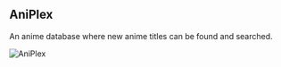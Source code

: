 ## AniPlex

An anime database where new anime titles can be found and searched. 

![AniPlex](https://imgur.com/8kKVkEO)
